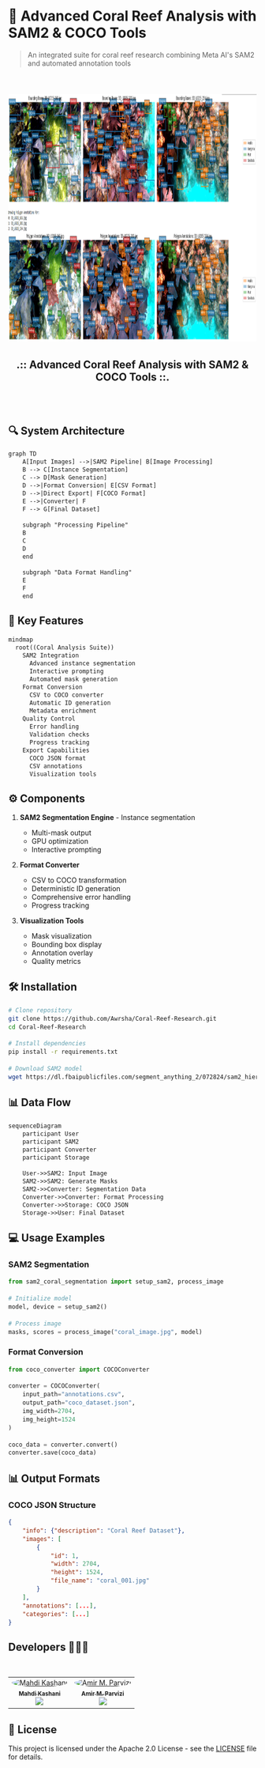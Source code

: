 # 🌊 Advanced Coral Reef Analysis with SAM2 & COCO Tools
> An integrated suite for coral reef research combining Meta AI's SAM2 and automated annotation tools

<h2 align="center">
  <br>
  <a href="https://github.com/Awrsha"><img src="https://github.com/Awrsha/Coral-Reef-Research/blob/master/output.png" alt="OCR-OUTPUT" height="500" width="1000"></a>
  <br>
  <b><h4 align="center">.:: Advanced Coral Reef Analysis with SAM2 & COCO Tools ::.</h4></b>
  <br>
</h2>

## 🔍 System Architecture
```mermaid
graph TD
    A[Input Images] -->|SAM2 Pipeline| B[Image Processing]
    B --> C[Instance Segmentation]
    C --> D[Mask Generation]
    D -->|Format Conversion| E[CSV Format]
    D -->|Direct Export| F[COCO Format]
    E -->|Converter| F
    F --> G[Final Dataset]

    subgraph "Processing Pipeline"
    B
    C
    D
    end

    subgraph "Data Format Handling"
    E
    F
    end
```

## 🚀 Key Features

```mermaid
mindmap
  root((Coral Analysis Suite))
    SAM2 Integration
      Advanced instance segmentation
      Interactive prompting
      Automated mask generation
    Format Conversion
      CSV to COCO converter
      Automatic ID generation
      Metadata enrichment
    Quality Control
      Error handling
      Validation checks
      Progress tracking
    Export Capabilities
      COCO JSON format
      CSV annotations
      Visualization tools
```

## ⚙️ Components

1. **SAM2 Segmentation Engine**   - Instance segmentation
   - Multi-mask output
   - GPU optimization
   - Interactive prompting

2. **Format Converter**
   - CSV to COCO transformation
   - Deterministic ID generation
   - Comprehensive error handling
   - Progress tracking

3. **Visualization Tools**
   - Mask visualization
   - Bounding box display
   - Annotation overlay
   - Quality metrics

## 🛠️ Installation

```bash
# Clone repository
git clone https://github.com/Awrsha/Coral-Reef-Research.git
cd Coral-Reef-Research

# Install dependencies
pip install -r requirements.txt

# Download SAM2 model
wget https://dl.fbaipublicfiles.com/segment_anything_2/072824/sam2_hiera_large.pt -P checkpoints/
```

## 📊 Data Flow
```mermaid
sequenceDiagram
    participant User
    participant SAM2
    participant Converter
    participant Storage

    User->>SAM2: Input Image
    SAM2->>SAM2: Generate Masks
    SAM2->>Converter: Segmentation Data
    Converter->>Converter: Format Processing
    Converter->>Storage: COCO JSON
    Storage->>User: Final Dataset
```

## 💻 Usage Examples

### SAM2 Segmentation
```python
from sam2_coral_segmentation import setup_sam2, process_image

# Initialize model
model, device = setup_sam2()

# Process image
masks, scores = process_image("coral_image.jpg", model)
```

### Format Conversion
```python
from coco_converter import COCOConverter

converter = COCOConverter(
    input_path="annotations.csv",
    output_path="coco_dataset.json",
    img_width=2704,
    img_height=1524
)

coco_data = converter.convert()
converter.save(coco_data)
```

## 📊 Output Formats

### COCO JSON Structure

```json
{
    "info": {"description": "Coral Reef Dataset"},
    "images": [
        {
            "id": 1,
            "width": 2704,
            "height": 1524,
            "file_name": "coral_001.jpg"
        }
    ],
    "annotations": [...],
    "categories": [...]
}
```

## Developers 👨🏻‍💻

<div align="center">
  <table>
    <tr>
      <td align="center">
        <a href="https://github.com/m-kashani">
          <img src="https://avatars.githubusercontent.com/u/3967516?v=4" width="100px;" style="border-radius:50%;" alt="Mahdi Kashani"/>
          <br />
          <sub><b>Mahdi Kashani</b></sub>
        </a>
        <br />
        <a href="https://www.linkedin.com/in/m-kashani/">
          <img src="https://img.shields.io/badge/-LinkedIn-0077B5?style=flat&logo=Linkedin&logoColor=white" />
        </a>
      </td>
      <br />
      <td align="center">
        <a href="https://github.com/Awrsha">
          <img src="https://avatars.githubusercontent.com/u/89135083?v=4" width="100px;" style="border-radius:50%;" alt="Amir M. Parvizi"/>
          <br />
          <sub><b>Amir M. Parvizi</b></sub>
        </a>
        <br />
        <a href="https://www.linkedin.com/in/awrsha/">
          <img src="https://img.shields.io/badge/-LinkedIn-0077B5?style=flat&logo=Linkedin&logoColor=white" />
        </a>
      </td>
    </tr>
  </table>
</div>

## 📄 License

This project is licensed under the Apache 2.0 License - see the [LICENSE](LICENSE) file for details.
